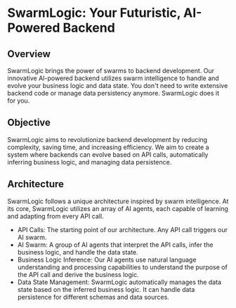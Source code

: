 # SwarmLogic: Your Futuristic, AI-Powered Backend 

## Overview

SwarmLogic brings the power of swarms to backend development. Our innovative AI-powered backend utilizes swarm intelligence to handle and evolve your business logic and data state. You don't need to write extensive backend code or manage data persistency anymore. SwarmLogic does it for you.

## Objective

SwarmLogic aims to revolutionize backend development by reducing complexity, saving time, and increasing efficiency. We aim to create a system where backends can evolve based on API calls, automatically inferring business logic, and managing data persistence.

## Architecture

SwarmLogic follows a unique architecture inspired by swarm intelligence. At its core, SwarmLogic utilizes an array of AI agents, each capable of learning and adapting from every API call.

* API Calls: The starting point of our architecture. Any API call triggers our AI swarm.
* AI Swarm: A group of AI agents that interpret the API calls, infer the business logic, and handle the data state.
* Business Logic Inference: Our AI agents use natural language understanding and processing capabilities to understand the purpose of the API call and derive the business logic.
* Data State Management: SwarmLogic automatically manages the data state based on the inferred business logic. It can handle data persistence for different schemas and data sources.
